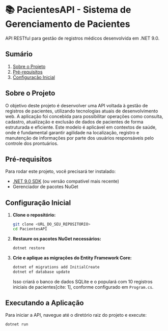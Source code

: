 # 📚 PacientesAPI - Sistema de Gerenciamento de Pacientes

API RESTful para gestão de registros médicos desenvolvida em .NET 9.0.

## Sumário
1. [Sobre o Projeto](#sobre-o-projeto)
2. [Pré-requisitos](#pré-requisitos)
3. [Configuração Inicial](#configuração-inicial)

## Sobre o Projeto
O objetivo deste projeto é desenvolver uma API voltada à gestão de registros de pacientes, utilizando tecnologias atuais de desenvolvimento web. A aplicação foi concebida para possibilitar operações como consulta, cadastro, atualização e exclusão de dados de pacientes de forma estruturada e eficiente. Este modelo é aplicável em contextos de saúde, onde é fundamental garantir agilidade na localização, registro e manutenção de informações por parte dos usuários responsáveis pelo controle dos prontuários.

## Pré-requisitos
Para rodar este projeto, você precisará ter instalado:
- [.NET 9.0 SDK](https://dotnet.microsoft.com/download) (ou versão compatível mais recente)
- Gerenciador de pacotes NuGet

## Configuração Inicial

1.  **Clone o repositório:**
    ```bash
    git clone <URL_DO_SEU_REPOSITORIO>
    cd PacientesAPI
    ```

2.  **Restaure os pacotes NuGet necessários:**
    ```bash
    dotnet restore
    ```


3.  **Crie e aplique as migrações do Entity Framework Core:**
    ```bash
    dotnet ef migrations add InitialCreate
    dotnet ef database update
    ```
    Isso criará o banco de dados SQLite e o populará com 10 registros iniciais de pacientes[cite: 1], conforme configurado em `Program.cs`.

## Executando a Aplicação

Para iniciar a API, navegue até o diretório raiz do projeto e execute:
```bash
dotnet run
